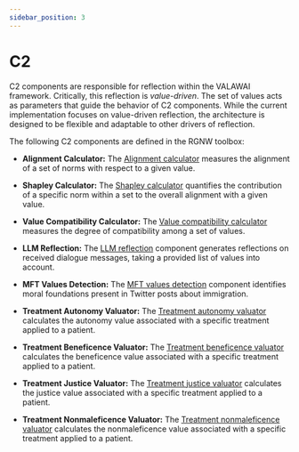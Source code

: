 ```yaml
---
sidebar_position: 3
---
```


# C2

C2 components are responsible for reflection within the VALAWAI framework. Critically, 
this reflection is *value-driven*.  The set of values acts as parameters that guide 
the behavior of C2 components. While the current implementation focuses on value-driven 
reflection, the architecture is designed to be flexible and adaptable to other drivers 
of reflection.

The following C2 components are defined in the RGNW toolbox:

*   **Alignment Calculator:** The [Alignment calculator](/docs/components/C2/alignment_calculator)
 measures the alignment of a set of norms with respect to a given value.

*   **Shapley Calculator:** The [Shapley calculator](/docs/components/C2/shapley_calculator) 
quantifies the contribution of a specific norm within a set to the overall 
alignment with a given value.

*   **Value Compatibility Calculator:** The [Value compatibility calculator](/docs/components/C2/value_compatibility_calculator)
 measures the degree of compatibility among a set of values.

*   **LLM Reflection:** The [LLM reflection](/docs/components/C2/llm_reflection)
 component generates reflections on received dialogue messages, taking a provided 
 list of values into account.

*   **MFT Values Detection:** The [MFT values detection](/docs/components/C2/mft_values_detection) 
component identifies moral foundations present in Twitter posts about immigration.

*   **Treatment Autonomy Valuator:** The [Treatment autonomy valuator](/docs/components/C2/treatment_autonomy_valuator)
 calculates the autonomy value associated with a specific treatment applied to a patient.

*   **Treatment Beneficence Valuator:** The [Treatment beneficence valuator](/docs/components/C2/treatment_beneficence_valuator)
 calculates the beneficence value associated with a specific treatment applied to a patient.

*   **Treatment Justice Valuator:** The [Treatment justice valuator](/docs/components/C2/treatment_justice_valuator)
 calculates the justice value associated with a specific treatment applied to a patient.

*   **Treatment Nonmaleficence Valuator:** The [Treatment nonmaleficence valuator](/docs/components/C2/treatment_nonmaleficence_valuator)
 calculates the nonmaleficence value associated with a specific treatment applied to a patient.